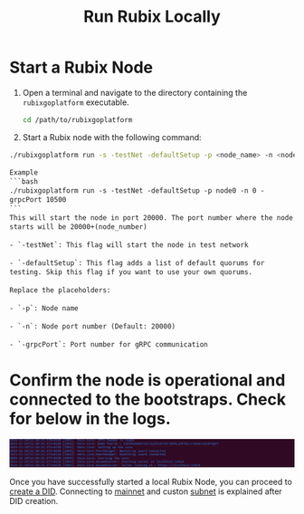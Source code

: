 ﻿---
title: Run Rubix Locally
sidebar_label: Run Rubix Locally
---

# Start a Rubix Node

1. Open a terminal and navigate to the directory containing the `rubixgoplatform` executable.

   ```bash
   cd /path/to/rubixgoplatform
   ```

2. Start a Rubix node with the following command:
```bash
./rubixgoplatform run -s -testNet -defaultSetup -p <node_name> -n <node_number> -grpcPort <grpc_port>
   ```
    Example
    ```bash
    ./rubixgoplatform run -s -testNet -defaultSetup -p node0 -n 0 -grpcPort 10500
    ```
    This will start the node in port 20000. The port number where the node starts will be 20000+(node_number)

    - `-testNet`: This flag will start the node in test network

    - `-defaultSetup`: This flag adds a list of default quorums for testing. Skip this flag if you want to use your own quorums.
    
    Replace the placeholders:

    - `-p`: Node name

    - `-n`: Node port number (Default: 20000)

    - `-grpcPort`: Port number for gRPC communication

# Confirm the node is operational and connected to the bootstraps. Check for below in the logs.

![Bootstrap connection check](/img/bootstrap_verify.png)

Once you have successfully started a local Rubix Node, you can proceed to [create a DID](./did-creation.md).
Connecting to [mainnet](./mainnet.md) and custon [subnet](./subnet.md) is explained after DID creation. 

